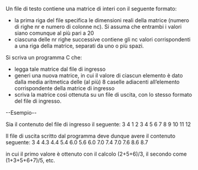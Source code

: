 Un file di testo contiene una matrice di interi con il seguente formato:
- la prima riga del file specifica le dimensioni reali della matrice (numero di righe nr e numero di colonne nc). Si assuma che entrambi i valori siano comunque al più pari a 20
- ciascuna delle nr righe successive contiene gli nc valori corrispondenti a una riga della matrice, separati da uno o più spazi.


Si scriva un programma C che:
- legga tale matrice dal file di ingresso
- generi una nuova matrice, in cui il valore di ciascun elemento è dato dalla media aritmetica delle (al più) 8 caselle adiacenti all’elemento corrispondente della matrice di ingresso
- scriva la matrice così ottenuta su un file di uscita, con lo stesso formato del file di ingresso.


--Esempio--

Sia il contenuto del file di ingresso il seguente:
3 4
1 2 3 4
5 6 7 8
9 10 11 12


Il file di uscita scritto dal programma deve dunque avere il contenuto seguente:
3 4
4.3 4.4 5.4 6.0
5.6 6.0 7.0 7.4
7.0 7.6 8.6 8.7

in cui il primo valore è ottenuto con il calcolo (2+5+6)/3, il secondo come (1+3+5+6+7)/5, etc.
